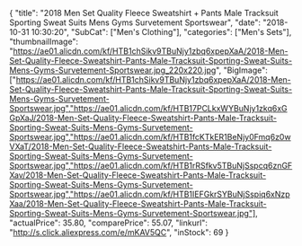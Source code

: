 {
	"title": "2018 Men Set Quality Fleece Sweatshirt + Pants Male Tracksuit Sporting Sweat Suits Mens Gyms Survetement Sportswear",
	"date": "2018-10-31 10:30:20",
	"SubCat": ["Men's Clothing"],
	"categories": ["Men's Sets"],
	"thumbnailImage": "https://ae01.alicdn.com/kf/HTB1chSikv9TBuNjy1zbq6xpepXaA/2018-Men-Set-Quality-Fleece-Sweatshirt-Pants-Male-Tracksuit-Sporting-Sweat-Suits-Mens-Gyms-Survetement-Sportswear.jpg_220x220.jpg",
	"BigImage": ["https://ae01.alicdn.com/kf/HTB1chSikv9TBuNjy1zbq6xpepXaA/2018-Men-Set-Quality-Fleece-Sweatshirt-Pants-Male-Tracksuit-Sporting-Sweat-Suits-Mens-Gyms-Survetement-Sportswear.jpg","https://ae01.alicdn.com/kf/HTB17PCLkxWYBuNjy1zkq6xGGpXaJ/2018-Men-Set-Quality-Fleece-Sweatshirt-Pants-Male-Tracksuit-Sporting-Sweat-Suits-Mens-Gyms-Survetement-Sportswear.jpg","https://ae01.alicdn.com/kf/HTB1fcKTkER1BeNjy0Fmq6z0wVXaT/2018-Men-Set-Quality-Fleece-Sweatshirt-Pants-Male-Tracksuit-Sporting-Sweat-Suits-Mens-Gyms-Survetement-Sportswear.jpg","https://ae01.alicdn.com/kf/HTB1rRSfkv5TBuNjSspcq6znGFXav/2018-Men-Set-Quality-Fleece-Sweatshirt-Pants-Male-Tracksuit-Sporting-Sweat-Suits-Mens-Gyms-Survetement-Sportswear.jpg","https://ae01.alicdn.com/kf/HTB1IEFGkrSYBuNjSspiq6xNzpXaa/2018-Men-Set-Quality-Fleece-Sweatshirt-Pants-Male-Tracksuit-Sporting-Sweat-Suits-Mens-Gyms-Survetement-Sportswear.jpg"],
	"actualPrice": 35.80,
	"comparePrice": 55.07,
	"linkurl": "http://s.click.aliexpress.com/e/mKAV5QC",
	"inStock": 69
}
